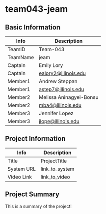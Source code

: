 # team043-jeam

## Basic Information

|   Info      |        Description     |
| ----------- | ---------------------- |
| TeamID      |        Team-043        |
| TeamName    |         jeam           |
| Captain     |        Emily Lory      |
| Captain     |  ealory2@illinois.edu  |
| Member1     |    Andrew Steppan      |
| Member1     |   astep7@illinois.edu  |
| Member2     |Melissa Aninagyei-Bonsu |
| Member2     |    mba4@illinois.edu   |
| Member3     |   Jennifer Lopez       |
| Member3     |  jlope@illinois.edu    |

## Project Information

|   Info      |        Description     |
| ----------- | ---------------------- |
|  Title      |       ProjectTitle     |
| System URL  |      link_to_system    |
| Video Link  |      link_to_video     |

## Project Summary

This is a summary of the project!
